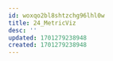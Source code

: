 ```yaml
---
id: woxqo2bl8shtzchg96lhl0w
title: 24_MetricViz
desc: ''
updated: 1701279238948
created: 1701279238948
---
```

